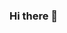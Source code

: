 ### Hi there 👋

<!--
**JamesNoethe/JamesNoethe** is a ✨ _special_ ✨ repository because its `README.md` (this file) appears on your GitHub profile.

Here are some ideas to get you started:

- I'm currently working on improving my programming skills, by the end of the course with Ga I expect to be more proficient in JavaScript, HTML and CSS.
I'm here to learn more than just the codeing aspect but also had to work better with a team, to improve my typing speed and just overall comprehension of code, whatever language it's in.
![Uploading Gclf.gif…]()

- 🌱 I’m currently learning ...
- 👯 I’m looking to collaborate on ...
- 🤔 I’m looking for help with ...
- 💬 Ask me about ...
- 📫 How to reach me: ...
- 😄 Pronouns: ...
- ⚡ Fun fact: ...
-->

